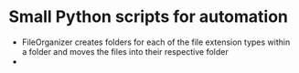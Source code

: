 # Small Python scripts for automation

- FileOrganizer creates folders for each of the file extension types within a folder and moves the files into their respective folder
- 
